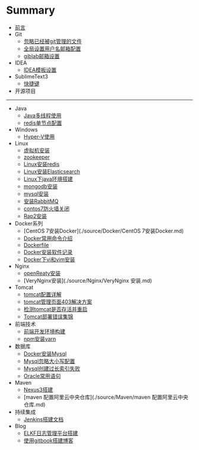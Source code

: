# Summary

* [前言](README.md)
* Git
    * [忽略已经被git管理的文件](./source/Git/忽略已经被git管理的文件.md)
    * [全局设置用户名邮箱配置](./source/Git/全局设置用户名邮箱配置.md)
    * [giblab邮箱设置](./source/Git/giblab邮箱设置.md)
* IDEA
    * [IDEA模板设置](./source/IDEA/IDEA模板设置.md)
* SublimeText3
    * [快捷键](./source/SublimeText3/快捷键.md)
* 开源项目

-----
* Java
    * [Java多线程使用](./source/Java/多线程使用.md)
    * [redis单节点配置](./source/Java/redis单节点配置.md)
* Windows
    * [Hyper-V使用](./source/Windows/Hyper-V使用.md)
* Linux
    * [虚拟机安装](./source/Linux/虚拟机安装.md)
    * [zookeeper](./source/Linux/zookeeper.md)
    * [Linux安装redis](./source/Linux/Linux安装redis.md)
    * [Linux安装Elasticsearch](./source/Linux/Linux安装Elasticsearch.md)
    * [Linux下java环境搭建](./source/Linux/Linux下java环境搭建.md)
    * [mongodb安装](./source/Linux/mongodb安装.md)
    * [mysql安装](./source/Linux/mysql安装.md)
    * [安装RabbitMQ](./source/Linux/安装RabbitMQ.md)
    * [contos7防火墙关闭](./source/Linux/contos7防火墙关闭.md)
    * [Rap2安装](./source/Linux/Rap2安装.md)
* Docker系列
    * [CentOS 7安装Docker](./source/Docker/CentOS 7安装Docker.md)
    * [Docker常用命令介绍](./source/Docker/Docker常用命令介绍.md)
    * [Dockerfile](./source/Docker/Dockerfile.md)
    * [Docker安装软件记录](./source/Docker/Docker安装软件记录.md)
    * [Docker下vi和vim安装](./source/Docker/Docker下vi和vim安装.md)
* Nginx
    * [openReaty安装](./source/Nginx/openReaty安装.md)
    * [VeryNginx安装](./source/Nginx/VeryNginx 安装.md)
* Tomcat
    * [tomcat配置详解](./source/Tomcat/tomcat配置详解.md)
    * [tomcat管理页面403解决方案](./source/Tomcat/tomcat管理页面403解决方案.md)
    * [检测tomcat是否存活并重启](./source/Tomcat/检测tomcat是否存活并重启.md)
    * [Tomcat部署错误集锦](./source/Tomcat/Tomcat部署错误集锦.md)
* 前端技术
    * [前端开发环境构建](./source/前端技术/前端开发环境构建.md)
    * [npm安装yarn](./source/前端技术/npm安装yarn.md)
* 数据库
    * [Docker安装Mysql](./source/数据库/Docker安装Mysql.md)
    * [Mysql忽略大小写配置](./source/数据库/Mysql忽略大小写配置.md)
    * [Mysql创建过长索引失败](./source/数据库/Mysql创建过长索引失败.md)
    * [Oracle常用语句](./source/数据库/Oracle常用语句.md)
* Maven
    * [Nexus3搭建](./source/Maven/Nexus3搭建.md)
    * [maven 配置阿里云中央仓库](./source/Maven/maven 配置阿里云中央仓库.md)
* 持续集成
    * [Jenkins搭建文档](./source/持续集成/Jenkins搭建文档.md)
* Blog
    * [ELKF日志管理平台搭建](./source/ELKF/ELKF日志管理平台搭建.md)
    * [使用gitbook搭建博客](./source/Blog/使用gitbook搭建博客.md)

